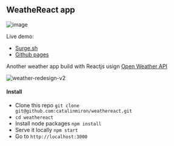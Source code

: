 WeatheReact app
-----

![image](https://cloud.githubusercontent.com/assets/2805320/10572258/3c1000fc-764f-11e5-89ae-512761daa1a8.png)

Live demo:

- [Surge.sh](http://weather.surge.sh/)
- [Github pages](http://catalinmiron.github.io/weathereact/)

Another weather app build with Reactjs usign [Open Weather API](http://openweathermap.org/api)

![weather-redesign-v2](https://cloud.githubusercontent.com/assets/2805320/10529403/5f098278-73a6-11e5-9e9d-807daa26762c.gif)


#### Install

- Clone this repo `git clone git@github.com:catalinmiron/weathereact.git`
- `cd weathereact`
- Install node packages `npm install`
- Serve it locally `npm start`
- Go to `http://localhost:3000`
